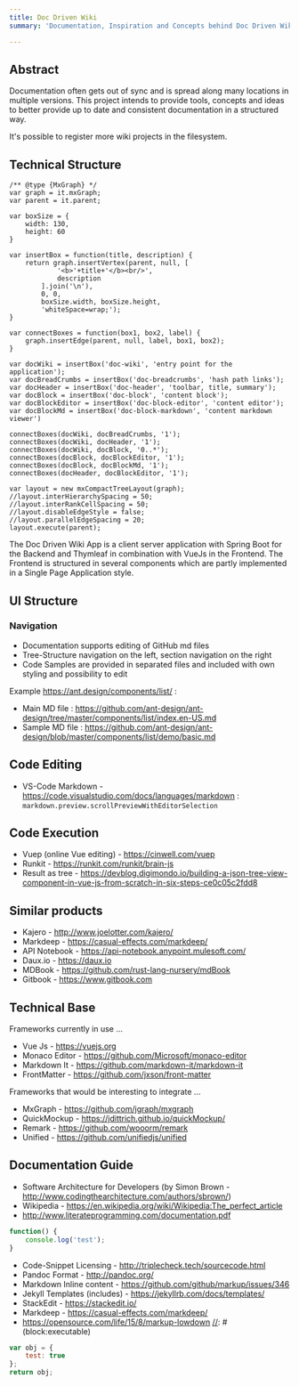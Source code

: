 ```yaml
---
title: Doc Driven Wiki
summary: 'Documentation, Inspiration and Concepts behind Doc Driven Wiki.'

---
```

[//]: # (block)
## Abstract

Documentation often gets out of sync and is spread along many locations in multiple versions.
This project intends to provide tools, concepts and ideas to better provide up to date
and consistent documentation in a structured way.

It's possible to register more wiki projects in the filesystem.

## Technical Structure
[//]: # (block)
```mxgraph
/** @type {MxGraph} */
var graph = it.mxGraph;
var parent = it.parent;

var boxSize = {
    width: 130,
    height: 60
}

var insertBox = function(title, description) {
    return graph.insertVertex(parent, null, [
            '<b>'+title+'</b><br/>',
            description
        ].join('\n'), 
        0, 0, 
        boxSize.width, boxSize.height, 
        'whiteSpace=wrap;');
}

var connectBoxes = function(box1, box2, label) {
    graph.insertEdge(parent, null, label, box1, box2);
}

var docWiki = insertBox('doc-wiki', 'entry point for the application');
var docBreadCrumbs = insertBox('doc-breadcrumbs', 'hash path links');
var docHeader = insertBox('doc-header', 'toolbar, title, summary');
var docBlock = insertBox('doc-block', 'content block');
var docBlockEditor = insertBox('doc-block-editor', 'content editor');
var docBlockMd = insertBox('doc-block-markdown', 'content markdown viewer')

connectBoxes(docWiki, docBreadCrumbs, '1');
connectBoxes(docWiki, docHeader, '1');
connectBoxes(docWiki, docBlock, '0..*');
connectBoxes(docBlock, docBlockEditor, '1');
connectBoxes(docBlock, docBlockMd, '1');
connectBoxes(docHeader, docBlockEditor, '1');

var layout = new mxCompactTreeLayout(graph);
//layout.interHierarchySpacing = 50;
//layout.interRankCellSpacing = 50;
//layout.disableEdgeStyle = false;
//layout.parallelEdgeSpacing = 20;
layout.execute(parent);
```
[//]: # (block)
The Doc Driven Wiki App is a client server application with Spring Boot for the Backend and Thymleaf in combination with VueJs in the Frontend.
The Frontend is structured in several components which are partly implemented in a Single Page Application style.

[//]: # (block)
## UI Structure

### Navigation

- Documentation supports editing of GitHub md files
- Tree-Structure navigation on the left, section navigation on the right
- Code Samples are provided in separated files and included with own styling and possibility to edit

Example <https://ant.design/components/list/> :

- Main MD file : <https://github.com/ant-design/ant-design/tree/master/components/list/index.en-US.md>
- Sample MD file : <https://github.com/ant-design/ant-design/blob/master/components/list/demo/basic.md>

## Code Editing

- VS-Code Markdown - <https://code.visualstudio.com/docs/languages/markdown> : `markdown.preview.scrollPreviewWithEditorSelection` 

## Code Execution

- Vuep (online Vue editing) - <https://cinwell.com/vuep>
- Runkit - <https://runkit.com/runkit/brain-js>
- Result as tree - <https://devblog.digimondo.io/building-a-json-tree-view-component-in-vue-js-from-scratch-in-six-steps-ce0c05c2fdd8>

## Similar products

- Kajero - <http://www.joelotter.com/kajero/>
- Markdeep - <https://casual-effects.com/markdeep/>
- API Notebook - <https://api-notebook.anypoint.mulesoft.com/>
- Daux.io - <https://daux.io>
- MDBook - <https://github.com/rust-lang-nursery/mdBook>
- Gitbook - <https://www.gitbook.com>

## Technical Base

Frameworks currently in use ...

- Vue Js - <https://vuejs.org>
- Monaco Editor - <https://github.com/Microsoft/monaco-editor>
- Markdown It - <https://github.com/markdown-it/markdown-it>
- FrontMatter - <https://github.com/jxson/front-matter>

Frameworks that would be interesting to integrate ...

- MxGraph - <https://github.com/jgraph/mxgraph>
- QuickMockup - <https://jdittrich.github.io/quickMockup/>
- Remark - <https://github.com/wooorm/remark>
- Unified - <https://github.com/unifiedjs/unified>

## Documentation Guide

- Software Architecture for Developers (by Simon Brown - <http://www.codingthearchitecture.com/authors/sbrown/>)
- Wikipedia - <https://en.wikipedia.org/wiki/Wikipedia:The_perfect_article>
- http://www.literateprogramming.com/documentation.pdf

```javascript
function() {
    console.log('test');
}
```

- Code-Snippet Licensing - <http://triplecheck.tech/sourcecode.html>
- Pandoc Format - <http://pandoc.org/>
- Markdown Inline content - <https://github.com/github/markup/issues/346>
- Jekyll Templates (includes) - <https://jekyllrb.com/docs/templates/>
- StackEdit - <https://stackedit.io/>
- Markdeep - <https://casual-effects.com/markdeep/>
- <https://opensource.com/life/15/8/markup-lowdown>
[//]: # (block:executable)
```javascript
var obj = {
    test: true
};
return obj;
```